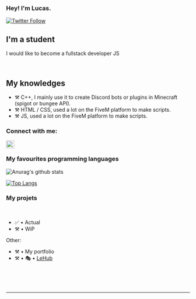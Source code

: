 ### Hey! I'm Lucas.

[![Twitter Follow](https://img.shields.io/twitter/follow/Pablo1610_?color=1DA1F2&logo=twitter&style=for-the-badge)](https://twitter.com/Pablo1610_)

## I'm a student
 
I would like to become a fullstack developer JS
  
<br />

## My knowledges

- ⚒️ C++, I mainly use it to create Discord bots or plugins in Minecraft (spigot or bungee API).
- ⚒️ HTML / CSS, used a lot on the FiveM platform to make scripts.
- ⚒️ JS, used a lot on the FiveM platform to make scripts.

### Connect with me:

[<img align="left" alt="My discord" width="22px" src="https://cdn.jsdelivr.net/npm/simple-icons@v3/icons/discord.svg" />][discord]

<br />

### My favourites programming languages


![Anurag's github stats](https://github-readme-stats.vercel.app/api?username=M2GA&count_private=true&show_icons=true?theme=buefy)
<br />

[![Top Langs](https://github-readme-stats.vercel.app/api/top-langs/?username=M2GA)](https://github.com/anuraghazra/github-readme-stats)

### My projets

<br />

<!--START_SECTION:activity-->
- ✅ • Actual
- ⚒️ • WiP

Other:
- ⚒️ • My portfolio
- ⚒️ • 🎭 • [LeHub](https://github.com/M2GA/Lehub)

<!--END_SECTION:activity-->


<br />

<br />
<br />

---

[discord]: https://discord.gg/B5vwQCWhUp

